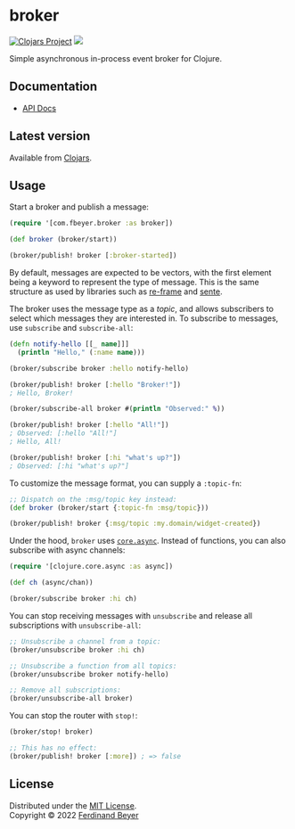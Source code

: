 # broker

[![Clojars Project](https://img.shields.io/clojars/v/com.fbeyer/broker.svg)][clojars]
[![](https://cljdoc.org/badge/com.fbeyer/broker)][cljdoc]

Simple asynchronous in-process event broker for Clojure.

## Documentation

* [API Docs][cljdoc]

## Latest version

Available from [Clojars][clojars].


## Usage

Start a broker and publish a message:

```clojure
(require '[com.fbeyer.broker :as broker])

(def broker (broker/start))

(broker/publish! broker [:broker-started])
```

By default, messages are expected to be vectors, with the first element being
a keyword to represent the type of message.  This is the same structure as
used by libraries such as [re-frame] and [sente].

The broker uses the message type as a _topic_, and allows subscribers to select
which messages they are interested in.  To subscribe to messages,
use `subscribe` and `subscribe-all`:

```clojure
(defn notify-hello [[_ name]]]
  (println "Hello," (:name name)))

(broker/subscribe broker :hello notify-hello)

(broker/publish! broker [:hello "Broker!"])
; Hello, Broker!

(broker/subscribe-all broker #(println "Observed:" %))

(broker/publish! broker [:hello "All!"])
; Observed: [:hello "All!"]
; Hello, All!

(broker/publish! broker [:hi "what's up?"])
; Observed: [:hi "what's up?"]
```

To customize the message format, you can supply a `:topic-fn`:

```clojure
;; Dispatch on the :msg/topic key instead:
(def broker (broker/start {:topic-fn :msg/topic}))

(broker/publish! broker {:msg/topic :my.domain/widget-created})
```


Under the hood, `broker` uses [`core.async`][core.async].  Instead of
functions, you can also subscribe with async channels:

```clojure
(require '[clojure.core.async :as async])

(def ch (async/chan))

(broker/subscribe broker :hi ch)
```

You can stop receiving messages with `unsubscribe` and release all
subscriptions with `unsubscribe-all`:

```clojure
;; Unsubscribe a channel from a topic:
(broker/unsubscribe broker :hi ch)

;; Unsubscribe a function from all topics:
(broker/unsubscribe broker notify-hello)

;; Remove all subscriptions:
(broker/unsubscribe-all broker)
```

You can stop the router with `stop!`:

```clojure
(broker/stop! broker)

;; This has no effect:
(broker/publish! broker [:more]) ; => false
```

## License

Distributed under the [MIT License].  
Copyright &copy; 2022 [Ferdinand Beyer]

[core.async]: https://github.com/clojure/core.async
[clojars]: https://clojars.org/com.fbeyer/broker
[cljdoc]: https://cljdoc.org/jump/release/com.fbeyer/broker
[re-frame]: https://github.com/day8/re-frame
[sente]: https://github.com/ptaoussanis/sente

[Ferdinand Beyer]: https://fbeyer.com
[MIT License]: https://opensource.org/licenses/MIT

